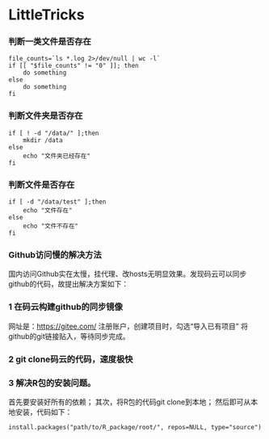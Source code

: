 # LittleTricks
### 判断一类文件是否存在
```
file_counts=`ls *.log 2>/dev/null | wc -l`
if [[ "$file_counts" != "0" ]]; then
    do something
else
    do something
fi
```
### 判断文件夹是否存在
```
if [ ! -d "/data/" ];then
    mkdir /data
else
    echo "文件夹已经存在"
fi
```
### 判断文件是否存在
```
if [ -d "/data/test" ];then
    echo "文件存在"
else
    echo "文件不存在"
fi
```

### Github访问慢的解决方法
国内访问Github实在太慢，挂代理、改hosts无明显效果。发现码云可以同步github的代码，故提出解决方案如下：
### 1 在码云构建github的同步镜像
网址是：https://gitee.com/
注册账户，创建项目时，勾选“导入已有项目”
将github的git链接贴入，等待同步完成。

### 2 git clone码云的代码，速度极快

### 3 解决R包的安装问题。
首先要安装好所有的依赖；
其次，将R包的代码git clone到本地；
然后即可从本地安装，代码如下：
```
install.packages("path/to/R_package/root/", repos=NULL, type="source")
```
